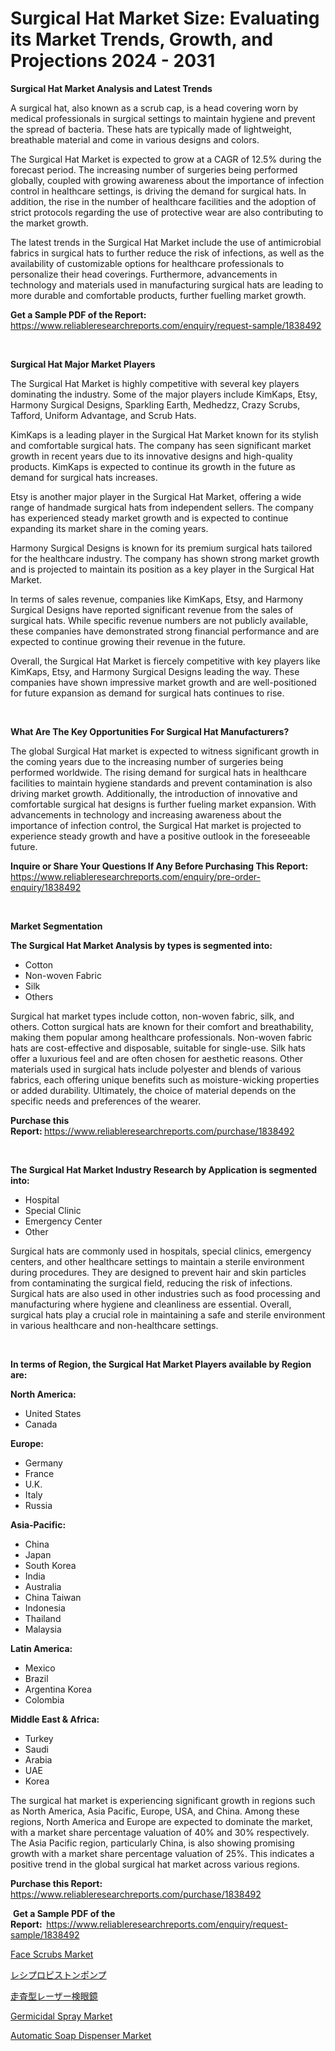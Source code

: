 <p><h1>Surgical Hat Market Size: Evaluating its Market Trends, Growth, and Projections 2024 - 2031</h1></p><p><strong>Surgical Hat Market Analysis and Latest Trends</strong></p>
<p><p>A surgical hat, also known as a scrub cap, is a head covering worn by medical professionals in surgical settings to maintain hygiene and prevent the spread of bacteria. These hats are typically made of lightweight, breathable material and come in various designs and colors.</p><p>The Surgical Hat Market is expected to grow at a CAGR of 12.5% during the forecast period. The increasing number of surgeries being performed globally, coupled with growing awareness about the importance of infection control in healthcare settings, is driving the demand for surgical hats. In addition, the rise in the number of healthcare facilities and the adoption of strict protocols regarding the use of protective wear are also contributing to the market growth.</p><p>The latest trends in the Surgical Hat Market include the use of antimicrobial fabrics in surgical hats to further reduce the risk of infections, as well as the availability of customizable options for healthcare professionals to personalize their head coverings. Furthermore, advancements in technology and materials used in manufacturing surgical hats are leading to more durable and comfortable products, further fuelling market growth.</p></p>
<p><strong>Get a Sample PDF of the Report:&nbsp;</strong> <a href="https://www.reliableresearchreports.com/enquiry/request-sample/1838492">https://www.reliableresearchreports.com/enquiry/request-sample/1838492</a></p>
<p>&nbsp;</p>
<p><strong>Surgical Hat Major Market Players</strong></p>
<p><p>The Surgical Hat Market is highly competitive with several key players dominating the industry. Some of the major players include KimKaps, Etsy, Harmony Surgical Designs, Sparkling Earth, Medhedzz, Crazy Scrubs, Tafford, Uniform Advantage, and Scrub Hats.</p><p>KimKaps is a leading player in the Surgical Hat Market known for its stylish and comfortable surgical hats. The company has seen significant market growth in recent years due to its innovative designs and high-quality products. KimKaps is expected to continue its growth in the future as demand for surgical hats increases.</p><p>Etsy is another major player in the Surgical Hat Market, offering a wide range of handmade surgical hats from independent sellers. The company has experienced steady market growth and is expected to continue expanding its market share in the coming years.</p><p>Harmony Surgical Designs is known for its premium surgical hats tailored for the healthcare industry. The company has shown strong market growth and is projected to maintain its position as a key player in the Surgical Hat Market.</p><p>In terms of sales revenue, companies like KimKaps, Etsy, and Harmony Surgical Designs have reported significant revenue from the sales of surgical hats. While specific revenue numbers are not publicly available, these companies have demonstrated strong financial performance and are expected to continue growing their revenue in the future.</p><p>Overall, the Surgical Hat Market is fiercely competitive with key players like KimKaps, Etsy, and Harmony Surgical Designs leading the way. These companies have shown impressive market growth and are well-positioned for future expansion as demand for surgical hats continues to rise.</p></p>
<p>&nbsp;</p>
<p><strong>What Are The Key Opportunities For Surgical Hat Manufacturers?</strong></p>
<p><p>The global Surgical Hat market is expected to witness significant growth in the coming years due to the increasing number of surgeries being performed worldwide. The rising demand for surgical hats in healthcare facilities to maintain hygiene standards and prevent contamination is also driving market growth. Additionally, the introduction of innovative and comfortable surgical hat designs is further fueling market expansion. With advancements in technology and increasing awareness about the importance of infection control, the Surgical Hat market is projected to experience steady growth and have a positive outlook in the foreseeable future.</p></p>
<p><strong>Inquire or Share Your Questions If Any Before Purchasing This Report:</strong> <a href="https://www.reliableresearchreports.com/enquiry/pre-order-enquiry/1838492">https://www.reliableresearchreports.com/enquiry/pre-order-enquiry/1838492</a></p>
<p>&nbsp;</p>
<p><strong>Market Segmentation</strong></p>
<p><strong>The Surgical Hat Market Analysis by types is segmented into:</strong></p>
<p><ul><li>Cotton</li><li>Non-woven Fabric</li><li>Silk</li><li>Others</li></ul></p>
<p><p>Surgical hat market types include cotton, non-woven fabric, silk, and others. Cotton surgical hats are known for their comfort and breathability, making them popular among healthcare professionals. Non-woven fabric hats are cost-effective and disposable, suitable for single-use. Silk hats offer a luxurious feel and are often chosen for aesthetic reasons. Other materials used in surgical hats include polyester and blends of various fabrics, each offering unique benefits such as moisture-wicking properties or added durability. Ultimately, the choice of material depends on the specific needs and preferences of the wearer.</p></p>
<p><strong>Purchase this Report:&nbsp;</strong><a href="https://www.reliableresearchreports.com/purchase/1838492">https://www.reliableresearchreports.com/purchase/1838492</a></p>
<p>&nbsp;</p>
<p><strong>The Surgical Hat Market Industry Research by Application is segmented into:</strong></p>
<p><ul><li>Hospital</li><li>Special Clinic</li><li>Emergency Center</li><li>Other</li></ul></p>
<p><p>Surgical hats are commonly used in hospitals, special clinics, emergency centers, and other healthcare settings to maintain a sterile environment during procedures. They are designed to prevent hair and skin particles from contaminating the surgical field, reducing the risk of infections. Surgical hats are also used in other industries such as food processing and manufacturing where hygiene and cleanliness are essential. Overall, surgical hats play a crucial role in maintaining a safe and sterile environment in various healthcare and non-healthcare settings.</p></p>
<p>&nbsp;</p>
<p><strong>In terms of Region, the Surgical Hat Market Players available by Region are:</strong></p>
<p>
    <p> <strong> North America: </strong>
        <ul>
            <li>United States</li>
            <li>Canada</li>
        </ul>
        </p> 
    <p> <strong> Europe: </strong>
        <ul>
            <li>Germany</li>
            <li>France</li>
            <li>U.K.</li>
            <li>Italy</li>
            <li>Russia</li>
        </ul>
        </p> 
    <p> <strong> Asia-Pacific: </strong>
        <ul>
            <li>China</li>
            <li>Japan</li>
            <li>South Korea</li>
            <li>India</li>
            <li>Australia</li>
            <li>China Taiwan</li>
            <li>Indonesia</li>
            <li>Thailand</li>
            <li>Malaysia</li>
        </ul>
        </p> 
    <p> <strong> Latin America: </strong>
        <ul>
            <li>Mexico</li>
            <li>Brazil</li>
            <li>Argentina Korea</li>
            <li>Colombia</li>
        </ul>
        </p> 
    <p> <strong> Middle East & Africa: </strong>
        <ul>
            <li>Turkey</li>
            <li>Saudi</li>
            <li>Arabia</li>
            <li>UAE</li>
            <li>Korea</li>
        </ul>
    </p>
    </p>
<p><p>The surgical hat market is experiencing significant growth in regions such as North America, Asia Pacific, Europe, USA, and China. Among these regions, North America and Europe are expected to dominate the market, with a market share percentage valuation of 40% and 30% respectively. The Asia Pacific region, particularly China, is also showing promising growth with a market share percentage valuation of 25%. This indicates a positive trend in the global surgical hat market across various regions.</p></p>
<p><strong>Purchase this Report: </strong><a href="https://www.reliableresearchreports.com/purchase/1838492">https://www.reliableresearchreports.com/purchase/1838492</a></p>
<p>&nbsp;<strong>Get a Sample PDF of the Report:&nbsp;&nbsp;</strong><a href="https://www.reliableresearchreports.com/enquiry/request-sample/1838492">https://www.reliableresearchreports.com/enquiry/request-sample/1838492</a></p>
<p><strong></strong></p>
<p><p><a href="https://github.com/gamblestampleyjenny50m5sl6/Market-Research-Report-List-1/blob/main/face-scrubs-market.md">Face Scrubs Market</a></p><p><a href="https://github.com/pepo3k/Market-Research-Report-List-1/blob/main/39106846657.md">レシプロピストンポンプ</a></p><p><a href="https://github.com/vhemk0794148/Market-Research-Report-List-1/blob/main/48559476656.md">走査型レーザー検眼鏡</a></p><p><a href="https://github.com/nicholepatriciadoylenwnrjr0/Market-Research-Report-List-1/blob/main/germicidal-spray-market.md">Germicidal Spray Market</a></p><p><a href="https://issuu.com/reportprime-2/docs/automatic-soap-dispenser-market-size-2030.pptx">Automatic Soap Dispenser Market</a></p></p>